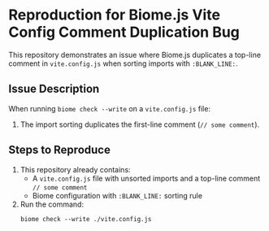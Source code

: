 # Reproduction for Biome.js Vite Config Comment Duplication Bug

This repository demonstrates an issue where Biome.js duplicates a top-line comment in `vite.config.js` when sorting imports with `:BLANK_LINE:`.

## Issue Description
When running `biome check --write` on a `vite.config.js` file:
1. The import sorting duplicates the first-line comment (`// some comment`).

## Steps to Reproduce
1. This repository already contains:
   - A `vite.config.js` file with unsorted imports and a top-line comment `// some comment`
   - Biome configuration with `:BLANK_LINE:` sorting rule
2. Run the command:
   ```
   biome check --write ./vite.config.js
